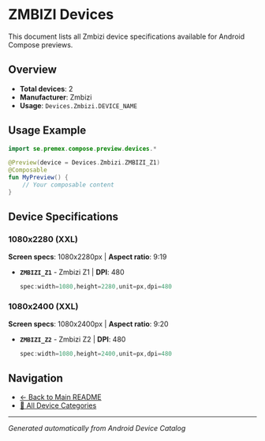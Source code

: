 # ZMBIZI Devices

This document lists all Zmbizi device specifications available for Android Compose previews.

## Overview

- **Total devices**: 2
- **Manufacturer**: Zmbizi
- **Usage**: `Devices.Zmbizi.DEVICE_NAME`

## Usage Example

```kotlin
import se.premex.compose.preview.devices.*

@Preview(device = Devices.Zmbizi.ZMBIZI_Z1)
@Composable
fun MyPreview() {
    // Your composable content
}
```

## Device Specifications

### 1080x2280 (XXL)

**Screen specs**: 1080x2280px | **Aspect ratio**: 9:19

- **`ZMBIZI_Z1`** - Zmbizi Z1 | **DPI**: 480
  ```kotlin
  spec:width=1080,height=2280,unit=px,dpi=480
  ```

### 1080x2400 (XXL)

**Screen specs**: 1080x2400px | **Aspect ratio**: 9:20

- **`ZMBIZI_Z2`** - Zmbizi Z2 | **DPI**: 480
  ```kotlin
  spec:width=1080,height=2400,unit=px,dpi=480
  ```

## Navigation

- [← Back to Main README](../../README.md)
- [📱 All Device Categories](../README.md)

---
*Generated automatically from Android Device Catalog*

